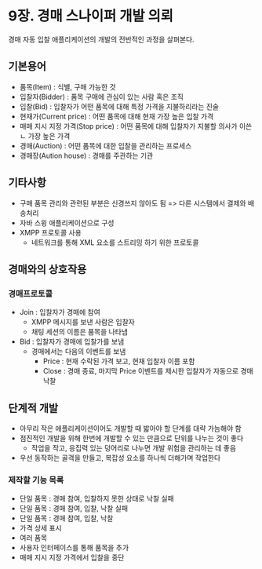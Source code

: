 # 9장. 경매 스나이퍼 개발 의뢰
경매 자동 입찰 애플리케이션의 개발의 전반적인 과정을 살펴본다.

## 기본용어
- 품목(Item) : 식별, 구매 가능한 것
- 입찰자(Bidder) : 품목 구매에 관심이 있는 사람 혹은 조직
- 입찰(Bid) : 입찰자가 어떤 품목에 대해 특정 가격을 지불하리라는 진술
- 현재가(Current price) : 어떤 품목에 대해 현재 가장 높은 입찰 가격
- 매매 지시 지정 가격(Stop price) : 어떤 품목에 대해 입찰자가 지불할 의사가 이쓴ㄴ 가장 높은 가격
- 경매(Auction) : 어떤 품목에 대한 입찰을 관리하는 프로세스
- 경매장(Aution house) : 경매를 주관하는 기관

## 기타사항
- 구매 품목 관리와 관련된 부분은 신경쓰지 않아도 됨 => 다른 시스템에서 결제와 배송처리
- 자바 스윙 애플리케이션으로 구성
- XMPP 프로토콜 사용
  - 네트워크를 통해 XML 요소를 스트리밍 하기 위한 프로토콜

## 경매와의 상호작용
### 경매프로토콜
- Join : 입찰자가 경매에 참여
  - XMPP 메시지를 보낸 사람은 입찰자
  - 채팅 세션의 이름은 품목을 나타냄
- Bid : 입찰자가 경매에 입찰가를 보냄
  - 경매에서는 다음의 이벤트를 보냄
    - Price : 현재 수락된 가격 보고, 현재 입찰자 이름 포함
    - Close : 경매 종료, 마지막 Price 이벤트를 제시한 입찰자가 자동으로 경매 낙찰

## 단계적 개발
- 아무리 작은 애플리케이션이어도 개발할 때 밟아야 할 단계를 대략 가늠해야 함
- 점진적인 개발을 위해 한번에 개발할 수 있는 만큼으로 단위를 나누는 것이 좋다
  - 작업을 작고, 응집력 있는 덩어리로 나누면 개발 위험을 관리하는 데 좋음
- 우선 동작하는 골격을 만들고, 복잡성 요소를 하나씩 더해가며 작업한다

### 제작할 기능 목록
- 단일 품목 : 경매 참여, 입찰하지 못한 상태로 낙찰 실패
- 단일 품목 : 경매 참여, 입찰, 낙찰 실패
- 단일 품목 : 경매 참여, 입찰, 낙찰
- 가격 상세 표시
- 여러 품목
- 사용자 인터페이스를 통해 품목을 추가
- 매매 지시 지정 가격에서 입찰을 중단
